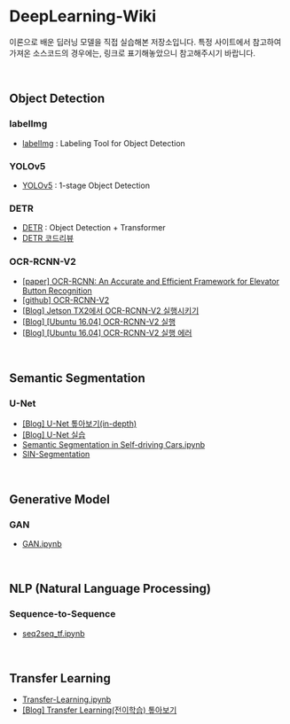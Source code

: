 # DeepLearning-Wiki

이론으로 배운 딥러닝 모델을 직접 실습해본 저장소입니다. 특정 사이트에서 참고하여 가져온 소스코드의 경우에는, 링크로 표기해놓았으니 참고해주시기 바랍니다.

<br>

## Object Detection
### labelImg
- [labelImg](https://github.com/heartexlabs/labelImg) : Labeling Tool for Object Detection

### YOLOv5
- [YOLOv5](https://github.com/ultralytics/yolov5) : 1-stage Object Detection

### DETR
- [DETR](https://github.com/facebookresearch/detr) : Object Detection + Transformer
- [DETR 코드리뷰](https://github.com/Jarvis-Geun/DeepLearning-Wiki/tree/main/Object-Detection/review-detr/README.md)

### OCR-RCNN-V2
- [[paper] OCR-RCNN: An Accurate and Efficient Framework for Elevator Button Recognition](https://ieeexplore.ieee.org/document/9324975)
- [[github] OCR-RCNN-V2](https://github.com/Jarvis-Geun/ocr-rcnn-v2)
- [[Blog] Jetson TX2에서 OCR-RCNN-V2 실행시키기](https://velog.io/@jarvis_geun/Jetson-TX2%EC%97%90%EC%84%9C-OCR-RCNN-V2-%EC%8B%A4%ED%96%89%EC%8B%9C%ED%82%A4%EA%B8%B0)
- [[Blog] [Ubuntu 16.04] OCR-RCNN-V2 실행](https://velog.io/@jarvis_geun/Ubuntu-16.04-OCR-RCNN-V2-%EC%8B%A4%ED%96%89)
- [[Blog] [Ubuntu 16.04] OCR-RCNN-V2 실행 에러](https://velog.io/@jarvis_geun/Ubuntu-16.04-OCR-RCNN-V2-%EC%8B%A4%ED%96%89-%EC%97%90%EB%9F%AC)

<br>

## Semantic Segmentation
### U-Net
- [[Blog] U-Net 톺아보기(in-depth)](https://velog.io/@jarvis_geun/U-Net-%ED%86%BA%EC%95%84%EB%B3%B4%EA%B8%B0in-depth)
- [[Blog] U-Net 실습](https://velog.io/@jarvis_geun/U-Net-%EC%8B%A4%EC%8A%B5)
- [Semantic Segmentation in Self-driving Cars.ipynb](https://github.com/Jarvis-Geun/DeepLearning-Wiki/tree/main/Semantic-Segmentation/U-Net.ipynb)
- [SIN-Segmentation](https://github.com/Jarvis-Geun/DeepLearning-Wiki/tree/main/Semantic-Segmentation/SIN-Segmentation)

<br>

## Generative Model
### GAN
- [GAN.ipynb](https://github.com/Jarvis-Geun/DeepLearning-Wiki/tree/main/Generative-Model/GAN.ipynb)

<br>

## NLP (Natural Language Processing)
### Sequence-to-Sequence
- [seq2seq_tf.ipynb](https://github.com/Jarvis-Geun/DeepLearning-Wiki/tree/main/NLP/seq2seq_tf.ipynb)

<br>

## Transfer Learning
- [Transfer-Learning.ipynb](https://github.com/Jarvis-Geun/DeepLearning-Wiki/tree/main/Transfer-Learning/Transfer-Learning.ipynb)
- [[Blog] Transfer Learning(전이학습) 톺아보기](https://velog.io/@jarvis_geun/Transfer-Learning-%EC%A0%84%EC%9D%B4%ED%95%99%EC%8A%B5)

<br>
